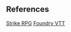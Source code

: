 ## References
[Strike RPG][strike]
[Foundry VTT][foundry]

[strike]: https://www.strikerpg.com/
[foundry]: https://foundryvtt.com/